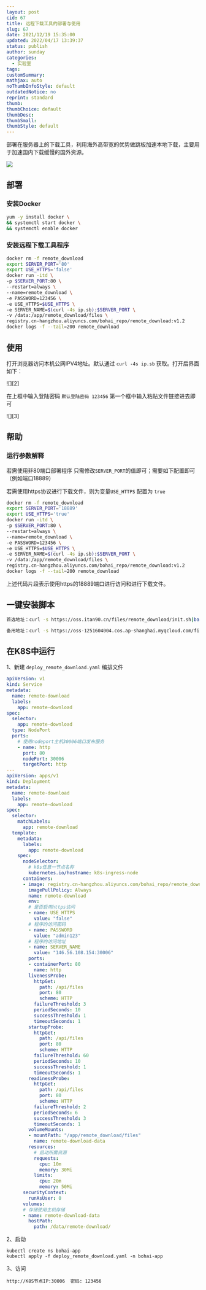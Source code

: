 ```yaml
---
layout: post
cid: 67
title: 远程下载工具的部署与使用
slug: 67
date: 2021/12/19 15:35:00
updated: 2022/04/17 13:39:37
status: publish
author: sunday
categories:
  - 实验室
tags: 
customSummary: 
mathjax: auto
noThumbInfoStyle: default
outdatedNotice: no
reprint: standard
thumb: 
thumbChoice: default
thumbDesc: 
thumbSmall: 
thumbStyle: default
---
```

  
部署在服务器上的下载工具，利用海外高带宽的优势做跳板加速本地下载，主要用于加速国内下载缓慢的国外资源。

![](https://oss.itan90.cn/out_pic/2022-07-11/tTEM6V.png)

<!--more-->

## 部署

### 安装Docker

```bash
yum -y install docker \
&& systemctl start docker \
&& systemctl enable docker
```

### 安装远程下载工具程序

```bash
docker rm -f remote_download
export SERVER_PORT='80'
export USE_HTTPS='false'
docker run -itd \
-p $SERVER_PORT:80 \
--restart=always \
--name=remote_download \
-e PASSWORD=123456 \
-e USE_HTTPS=$USE_HTTPS \
-e SERVER_NAME=$(curl -4s ip.sb):$SERVER_PORT \
-v /data:/app/remote_download/files \
registry.cn-hangzhou.aliyuncs.com/bohai_repo/remote_download:v1.2
docker logs -f --tail=200 remote_download
```

## 使用

打开浏览器访问本机公网IPV4地址。默认通过 `curl -4s ip.sb` 获取。打开后界面如下：

![][2]

在上框中输入登陆密码 `默认登陆密码 123456` 第一个框中输入粘贴文件链接进去即可

![][3]

## 帮助

### 运行参数解释

若需使用非80端口部署程序 只需修改`SERVER_PORT`的值即可；需要如下配置即可（例如端口18889）

若需使用https协议进行下载文件，则为变量`USE_HTTPS` 配置为 `true` 

```bash
docker rm -f remote_download
export SERVER_PORT='18889'
export USE_HTTPS='true'
docker run -itd \
-p $SERVER_PORT:80 \
--restart=always \
--name=remote_download \
-e PASSWORD=123456 \
-e USE_HTTPS=$USE_HTTPS \
-e SERVER_NAME=$(curl -4s ip.sb):$SERVER_PORT \
-v /data:/app/remote_download/files \
registry.cn-hangzhou.aliyuncs.com/bohai_repo/remote_download:v1.2
docker logs -f --tail=200 remote_download
```

上述代码片段表示使用https的18889端口进行访问和进行下载文件。


## 一键安装脚本

```bash
首选地址：curl -s https://oss.itan90.cn/files/remote_download/init.sh|bash

备用地址：curl -s https://oss-1251604004.cos.ap-shanghai.myqcloud.com/files/remote_download/init.sh|bash
```

## 在K8S中运行

1、新建 `deploy_remote_download.yaml` 编排文件

```yaml
apiVersion: v1
kind: Service
metadata:
  name: remote-download
  labels:
    app: remote-download
spec:
  selector:
    app: remote-download
  type: NodePort
  ports:
    # 使用nodeport主机30006端口发布服务
    - name: http
      port: 80
      nodePort: 30006
      targetPort: http
---
apiVersion: apps/v1
kind: Deployment
metadata:
  name: remote-download
  labels:
    app: remote-download
spec:
  selector:
    matchLabels:
      app: remote-download
  template:
    metadata:
      labels:
        app: remote-download
    spec:
      nodeSelector:
        # k8s任意一节点名称
        kubernetes.io/hostname: k8s-ingress-node
      containers:
      - image: registry.cn-hangzhou.aliyuncs.com/bohai_repo/remote_download:v1.2
        imagePullPolicy: Always
        name: remote-download
        env:
        # 是否启用https访问
        - name: USE_HTTPS
          value: "false"
        # 程序的访问密码
        - name: PASSWORD
          value: "admin123"
        # 程序的访问地址
        - name: SERVER_NAME
          value: "146.56.108.154:30006"
        ports:
        - containerPort: 80
          name: http
        livenessProbe:
          httpGet:
            path: /api/files
            port: 80
            scheme: HTTP
          failureThreshold: 3
          periodSeconds: 10
          successThreshold: 1
          timeoutSeconds: 1
        startupProbe:
          httpGet:
            path: /api/files
            port: 80
            scheme: HTTP
          failureThreshold: 60
          periodSeconds: 10
          successThreshold: 1
          timeoutSeconds: 1
        readinessProbe:
          httpGet:
            path: /api/files
            port: 80
            scheme: HTTP
          failureThreshold: 2
          periodSeconds: 6
          successThreshold: 3
          timeoutSeconds: 1
        volumeMounts:
        - mountPath: "/app/remote_download/files"
          name: remote-download-data
        resources:
          # 启动所需资源
          requests:
            cpu: 10m
            memory: 30Mi
          limits:
            cpu: 20m
            memory: 50Mi
      securityContext:
        runAsUser: 0
      volumes:
      # 存储使用主机存储
      - name: remote-download-data
        hostPath:
          path: /data/remote-download/
```

2、启动

```shell
kubectl create ns bohai-app
kubectl apply -f deploy_remote_download.yaml -n bohai-app
```

3、访问

```shell
http://K8S节点IP:30006  密码: 123456
```